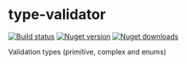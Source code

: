 # type-validator

[![Build status](https://ci.appveyor.com/api/projects/status/347ps56eeab1n8yu?svg=true)](https://ci.appveyor.com/project/jeduardocosta/type-validator)
[![Nuget version](https://img.shields.io/nuget/v/TypeValidator.svg)](https://www.nuget.org/packages/TypeValidator/)
[![Nuget downloads](https://img.shields.io/nuget/dt/TypeValidator.svg)](https://www.nuget.org/packages/TypeValidator/)

Validation types (primitive, complex and enums)
